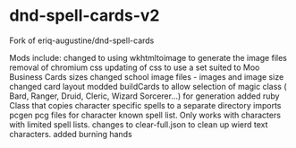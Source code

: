 # dnd-spell-cards-v2
Fork of eriq-augustine/dnd-spell-cards

Mods include:
   changed to using wkhtmltoimage to generate the image files
   removal of chromium css
   updating of css to use a set suited to Moo Business Cards sizes
   changed school image files - images and image size
   changed card layout
   modded buildCards to allow selection of magic class ( Bard, Ranger, Druid, Cleric, Wizard Sorcerer...) for generation
   added ruby Class that copies character specific spells to a separate directory
    imports pcgen pcg files for character known spell list. Only works with characters with limited spell lists.
   changes to clear-full.json to clean up wierd text characters.
   added burning hands
   
